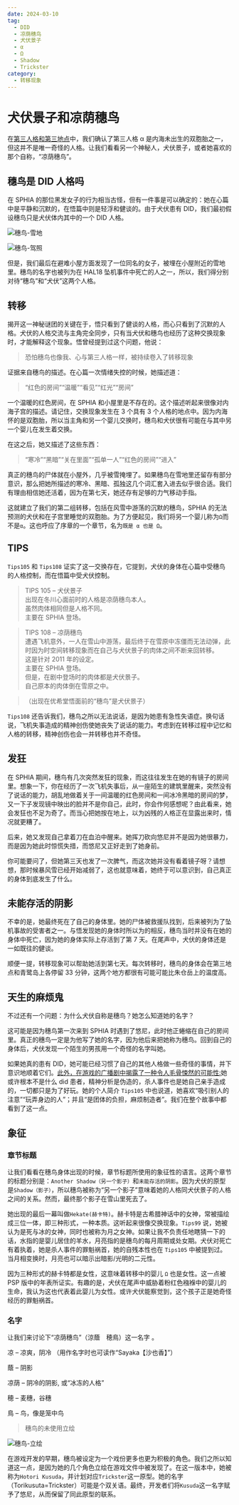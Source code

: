 ```yaml
---
date: 2024-03-10
tag:
  - DID
  - 凉荫穗鸟
  - 犬伏景子
  - α
  - Ω
  - Shadow
  - Trickster
category:
  - 转移现象
---
```


# 犬伏景子和凉荫穗鸟

在[第三人格和第三地点](../posts/第三人格和第三地点)中，我们确认了第三人格 α 是内海未出生的双胞胎之一，但这并不是唯一奇怪的人格。让我们看看另一个神秘人，犬伏景子，或者她喜欢的那个自称，“凉荫穗鸟”。

## 穗鸟是 DID 人格吗

在 SPHIA 的那位黑发女子的行为相当古怪，但有一件事是可以确定的：她在心篇中是平静和沉默的，在悟篇中则是轻浮和健谈的。由于犬伏患有 DID，我们最初假设穗鸟只是犬伏体内其中的一个 DID 人格。

![穗鸟-雪地](/images/穗鸟-雪地.png)

![穗鸟-驾照](/images/穗鸟-驾照.png)

但是，我们最后在避难小屋方面发现了一位同名的女子，被埋在小屋附近的雪地里。穗鸟的名字也被列为在 HAL18 坠机事件中死亡的人之一，所以，我们得分别对待“穗鸟”和“犬伏”这两个人格。

## 转移

揭开这一神秘谜团的关键在于，悟只看到了健谈的人格，而心只看到了沉默的人格。犬伏的人格交流与主角完全同步，只有当犬伏和穗鸟也经历了这种交换现象时，才能解释这个现象。悟曾经提到过这个问题，他说：

> 恐怕穗鸟也像我、心与第三人格一样，被持续卷入了转移现象

证据来自穗鸟的描述。在心篇一次情绪失控的时候，她描述道：

> “红色的房间”“温暖”“看见”“红光”“房间”

一个温暖的红色房间，在 SPHIA 和小屋里是不存在的。这个描述听起来很像对内海子宫的描述。请记住，交换现象发生在 3 个具有 3 个人格的地点中。因为内海怀的是双胞胎，所以当主角和另一个婴儿交换时，穗鸟和犬伏很有可能在与其中另一个婴儿在发生着交换。

在这之后，她又描述了这些东西：

> “寒冷”“黑暗”“关在里面”“孤单一人”“红色的房间”“进入”

真正的穗鸟的尸体就在小屋外，几乎被雪掩埋了。如果穗鸟在雪地里还留存有部分意识，那么把她所描述的寒冷、黑暗、孤独这几个词汇套入进去似乎很合适。我们有理由相信她还活着，因为在第七天，她还存有足够的力气移动手指。

这就建立了我们的第二组转移，包括在风雪中游荡的沉默的穗鸟，SPHIA 的无法预测的犬伏和在子宫里睡觉的双胞胎。为了方便起见，我们将另一个婴儿称为`Ω`而不是`α`。这也呼应了序章的一个章节，名为`既是 α 也是 Ω`。

## TIPS

`Tips105` 和 `Tips108` 证实了这一交换存在，它提到，犬伏的身体在心篇中受穗鸟的人格控制，而在悟篇中受犬伏控制。

> TIPS 105 – 犬伏景子<br/>
> 出现在冬川心面前时的人格是凉荫穗鸟本人。<br/>
> 虽然肉体相同但是人格不同。<br/>
> 主要在 SPHIA 登场。

> TIPS 108 – 凉荫穗鸟<br/>
> 遭遇飞机意外，一人在雪山中游荡，最后终于在雪原中冻僵而无法动弹，此时因为时空间转移现象而在自己与犬伏景子的肉体之间不断来回转移。<br/>
> 这是针对 2011 年的设定。<br/>
> 主要在 SPHIA 登场。<br/>
> 但是，在剧中登场时的肉体都是犬伏景子。<br/>
> 自己原本的肉体倒在雪原之中。

> （出现在优希堂悟面前的“穗鸟”是犬伏景子）

`Tips108` 还告诉我们，穗鸟之所以无法说话，是因为她患有急性失语症。换句话说，飞机失事造成的精神创伤使她丧失了说话的能力。考虑到在转移过程中记忆和人格的转移，精神创伤也会一并转移也并不奇怪。

## 发狂

在 SPHIA 期间，穗鸟有几次突然发狂的现象，而这往往发生在她的有镜子的房间里。想象一下，你在经历了一次飞机失事后，从一座陌生的建筑里醒来，突然没有了说话的能力，胡乱地做着关于一间温暖的红色房间和一间冰冷黑暗的房间的梦，又一下子发现镜中映出的脸并不是你自己，此时，你会作何感想呢？由此看来，她会发狂也不足为奇了。而当心把她按在地上，以为凶残的人格正在显露出来时，情况就更糟了。

后来，她又发现自己拿着刀在血泊中醒来。她挥刀砍向悠尼并不是因为她很暴力，而是因为她此时惊慌失措，而悠尼又正好走到了她身前。

你可能要问了，但她第三天也发了一次脾气，而这次她并没有看着镜子呀？请想想，那时候暴风雪已经开始减弱了，这也就意味着，她终于可以意识到，自己真正的身体到底发生了什么。

## 未能存活的阴影

不幸的是，她最终死在了自己的身体里。她的尸体被救援队找到，后来被列为了坠机事故的受害者之一。与悟发现她的身体时所以为的相反，穗鸟当时并没有在她的身体中死亡，因为她的身体实际上存活到了第 7 天。在尾声中，犬伏的身体还是一如既往的健谈。

顺便一提，转移现象可以帮助她活到第七天。每次转移时，穗鸟的身体会在第三地点和青鹭岛上各停留 33 分钟，这两个地方都很有可能可能比朱仓岳上的温度高。

## 天生的麻烦鬼

不过还有一个问题：为什么犬伏自称是穗鸟？她怎么知道她的名字？

这可能是因为穗鸟第一次来到 SPHIA 时遇到了悠尼，此时他正蜷缩在自己的房间里。真正的穗鸟一定是为他写了她的名字，因为他后来把她称为穗鸟。回到自己的身体后，犬伏发现一个陌生的男孩用一个奇怪的名字叫她。

如果她真的患有 DID，她可能已经习惯了自己的其他人格做一些奇怪的事情，并下意识地顺着它们。[此外，在游戏的广播剧中揭露了一种令人毛骨悚然的可能性:](https://www.bilibili.com/video/BV16D4y1k7PP)她或许根本不是什么 did 患者，精神分析是伪造的，杀人事件也是她自己亲手造成的，一切都只是为了好玩。她的个人简介 `Tips105` 中也说道，她喜欢“吸引别人的注意”“玩弄身边的人”；并且“是团体的负担，麻烦制造者”。我们在整个故事中都看到了这一点。

## 象征

### 章节标题

让我们看看在穗鸟身体出现的时候，章节标题所使用的象征性的语言。这两个章节的标题分别是：`Another Shadow（另一个影子）`和`未能存活的阴影`。因为犬伏的原型是`Shadow（影子）`，所以穗鸟被称为“另一个影子”意味着她的人格同犬伏景子的人格之间的关系。然而，最终那个影子在雪山里死去了。

她出现的最后一幕叫做`Hekate(赫卡特)`。赫卡特是古希腊神话中的女神，常被描绘成三位一体，即三种形式，一种本质。这听起来很像交换现象。`Tips99` 说，她被认为是死与冰的女神，同时也被称为月之女神。如果让我不负责任地瞎猜一下的话，水指的是婴儿居住的羊水，月亮指的是穗鸟的每月周期或处女期。犬伏对死亡有着执着，她是杀人事件的罪魁祸首，她的自残本性也在 `Tips105` 中被提到过。当月相变换时，月亮也可以暗示出暗影/光明的二元性。

因为三种形式的赫卡特都是女性，这意味着转移中的婴儿 `Ω` 也是女性。这一点被 PSP 版中的年表所证实。有趣的是，犬伏在尾声中威胁着粉红色襁褓中的婴儿的生命，我认为这也代表着此婴儿为女性。或许犬伏能察觉到，这个孩子正是她奇怪经历的罪魁祸首。

### 名字

让我们来讨论下“凉荫穗鸟”（涼蔭　穂鳥）这一名字 。

凉 – 凉爽，阴冷 （用作名字时也可读作“Sayaka【沙也香】”）

蔭 – 阴影

凉荫 – 阴冷的阴影, 或“冰冻的人格”

穂 – 麦穗，谷穗

鳥 – 鸟，像是笼中鸟

> 穗鸟的未使用立绘

![穗鸟-立绘](/images/穗鸟-立绘.png)

在游戏开发的早期，穗鸟被设定为一个戏份更多也更为积极的角色。我们之所以知道这一点，是因为她的几个角色立绘在游戏文件中被发现了。在这一版本中，她被称为`Hotori Kusuda`，并计划对应`Trickster`这一原型。她的名字（Torikusuta=Trickster）可能是个双关语。最终，开发者们将`Kusuda`这一名字赋予了悠尼，从而保留了同此原型的联系。
